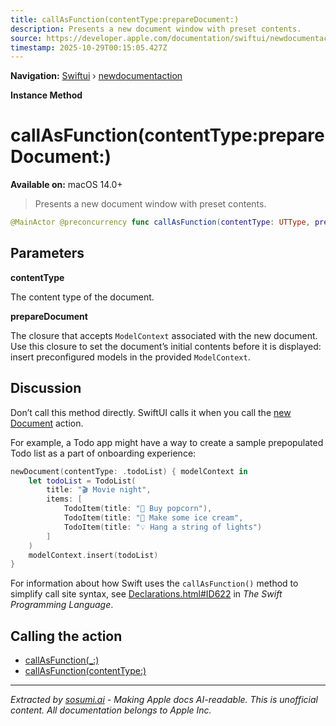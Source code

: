 ```yaml
---
title: callAsFunction(contentType:prepareDocument:)
description: Presents a new document window with preset contents.
source: https://developer.apple.com/documentation/swiftui/newdocumentaction/callasfunction(contenttype:preparedocument:)
timestamp: 2025-10-29T00:15:05.427Z
---
```


**Navigation:** [Swiftui](/documentation/swiftui) › [newdocumentaction](/documentation/swiftui/newdocumentaction)

**Instance Method**

# callAsFunction(contentType:prepareDocument:)

**Available on:** macOS 14.0+

> Presents a new document window with preset contents.

```swift
@MainActor @preconcurrency func callAsFunction(contentType: UTType, prepareDocument: @escaping (ModelContext) -> Void)
```

## Parameters

**contentType**

The content type of the document.



**prepareDocument**

The closure that accepts `ModelContext` associated with the new document. Use this closure to set the document’s initial contents before it is displayed: insert preconfigured models in the provided `ModelContext`.



## Discussion

Don’t call this method directly. SwiftUI calls it when you call the [new Document](/documentation/swiftui/environmentvalues/newdocument) action.

For example, a Todo app might have a way to create a sample prepopulated Todo list as a part of onboarding experience:

```swift
newDocument(contentType: .todoList) { modelContext in
    let todoList = TodoList(
        title: "🎬 Movie night",
        items: [
            TodoItem(title: "🍿 Buy popcorn"),
            TodoItem(title: "🍨 Make some ice cream",
            TodoItem(title: "💡 Hang a string of lights")
        ]
    )
    modelContext.insert(todoList)
}
```

For information about how Swift uses the `callAsFunction()` method to simplify call site syntax, see [Declarations.html#ID622](https://docs.swift.org/swift-book/ReferenceManual/Declarations.html#ID622) in *The Swift Programming Language*.

## Calling the action

- [callAsFunction(_:)](/documentation/swiftui/newdocumentaction/callasfunction(_:))
- [callAsFunction(contentType:)](/documentation/swiftui/newdocumentaction/callasfunction(contenttype:))

---

*Extracted by [sosumi.ai](https://sosumi.ai) - Making Apple docs AI-readable.*
*This is unofficial content. All documentation belongs to Apple Inc.*
